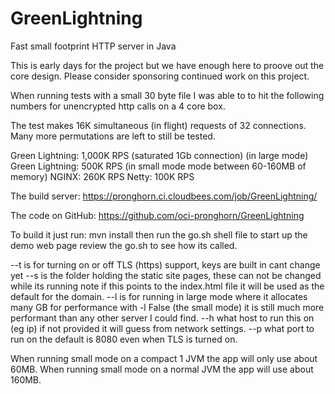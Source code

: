 # GreenLightning
Fast small footprint HTTP server in Java


This is early days for the project but we have enough here to proove out the core design. 
Please consider sponsoring continued work on this project.



When running tests with a small 30 byte file I was able to to hit the following numbers
for unencrypted http calls on a 4 core box.  

The test makes 16K simultaneous (in flight) requests of 32 connections. Many more permutations are left to still be tested.

Green Lightning:   1,000K RPS (saturated 1Gb connection)  (in large mode)
Green Lightning:   500K RPS (in small mode mode between 60-160MB of memory)
NGINX:             260K RPS
Netty:             100K RPS

The build server:
https://pronghorn.ci.cloudbees.com/job/GreenLightning/

The code on GitHub:
https://github.com/oci-pronghorn/GreenLightning

To build it just run:
mvn install
then run the go.sh shell file to start up the demo web page
review the go.sh to see how its called.

--t is for turning on or off TLS (https) support, keys are built in cant change yet
--s is the folder holding the static site pages,  these can not be changed while its running
     note if this points to the index.html file it will be used as the default for the domain. 
--l is for running in large mode where it allocates many GB for performance
    with -l False  (the small mode) it is still much more performant than any other 
    server I could find.
--h what host to run this on (eg ip) if not provided it will guess from network settings.
--p what port to run on the default is 8080 even when TLS is turned on.


When running small mode on a compact 1 JVM the app will only use about 60MB.
When running small mode on a normal JVM the app will use about 160MB.
